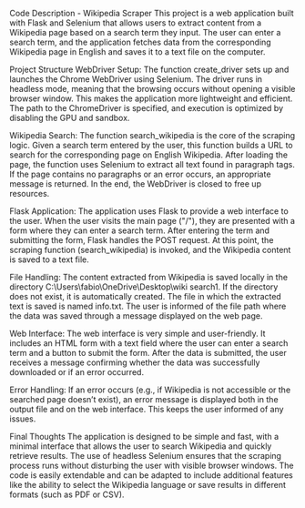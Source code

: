 Code Description - Wikipedia Scraper
This project is a web application built with Flask and Selenium that allows users to extract content from a Wikipedia page based on a search term they input. The user can enter a search term, and the application fetches data from the corresponding Wikipedia page in English and saves it to a text file on the computer.

Project Structure
WebDriver Setup: The function create_driver sets up and launches the Chrome WebDriver using Selenium. The driver runs in headless mode, meaning that the browsing occurs without opening a visible browser window. This makes the application more lightweight and efficient. The path to the ChromeDriver is specified, and execution is optimized by disabling the GPU and sandbox.

Wikipedia Search: The function search_wikipedia is the core of the scraping logic. Given a search term entered by the user, this function builds a URL to search for the corresponding page on English Wikipedia. After loading the page, the function uses Selenium to extract all text found in paragraph tags. If the page contains no paragraphs or an error occurs, an appropriate message is returned. In the end, the WebDriver is closed to free up resources.

Flask Application: The application uses Flask to provide a web interface to the user. When the user visits the main page ("/"), they are presented with a form where they can enter a search term. After entering the term and submitting the form, Flask handles the POST request. At this point, the scraping function (search_wikipedia) is invoked, and the Wikipedia content is saved to a text file.

File Handling: The content extracted from Wikipedia is saved locally in the directory C:\Users\fabio\OneDrive\Desktop\wiki search1. If the directory does not exist, it is automatically created. The file in which the extracted text is saved is named info.txt. The user is informed of the file path where the data was saved through a message displayed on the web page.

Web Interface: The web interface is very simple and user-friendly. It includes an HTML form with a text field where the user can enter a search term and a button to submit the form. After the data is submitted, the user receives a message confirming whether the data was successfully downloaded or if an error occurred.

Error Handling: If an error occurs (e.g., if Wikipedia is not accessible or the searched page doesn’t exist), an error message is displayed both in the output file and on the web interface. This keeps the user informed of any issues.

Final Thoughts
The application is designed to be simple and fast, with a minimal interface that allows the user to search Wikipedia and quickly retrieve results.
The use of headless Selenium ensures that the scraping process runs without disturbing the user with visible browser windows.
The code is easily extendable and can be adapted to include additional features like the ability to select the Wikipedia language or save results in different formats (such as PDF or CSV).

